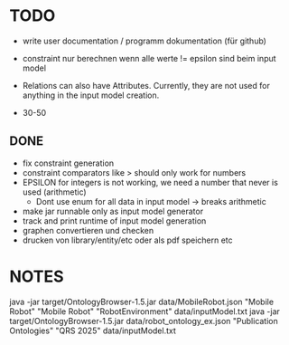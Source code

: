 # TODO

- write user documentation / programm dokumentation (für github)
- constraint nur berechnen wenn alle werte != epsilon sind beim input model
- Relations can also have Attributes. Currently, they are not used for anything in the input model creation.

- 30-50


## DONE

- fix constraint generation
- constraint comparators like > should only work for numbers
- EPSILON for integers is not working, we need a number that never is used (arithmetic)
  - Dont use enum for all data in input model -> breaks arithmetic
- make jar runnable only as input model generator
- track and print runtime of input model generation
- graphen convertieren und checken
- drucken von library/entity/etc oder als pdf speichern etc

# NOTES

java -jar target/OntologyBrowser-1.5.jar data/MobileRobot.json "Mobile Robot" "Mobile Robot" "RobotEnvironment" data/inputModel.txt
java -jar target/OntologyBrowser-1.5.jar data/robot_ontology_ex.json "Publication Ontologies" "QRS 2025" data/inputModel.txt